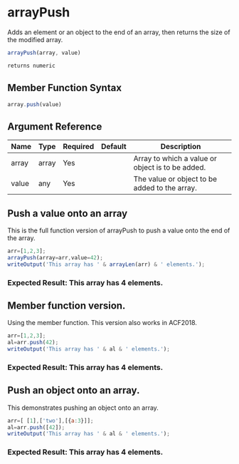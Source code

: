 # arrayPush

Adds an element or an object to the end of an array, then returns the size of the modified array.

```javascript
arrayPush(array, value)
```

```javascript
returns numeric
```

## Member Function Syntax

```javascript
array.push(value)
```

## Argument Reference

| Name | Type | Required | Default | Description |
| --- | --- | --- | --- | --- |
| array | array | Yes |  | Array to which a value or object is to be added. |
| value | any | Yes |  | The value or object to be added to the array. |

## Push a value onto an array

This is the full function version of arrayPush to push a value onto the end of the array.

```javascript
arr=[1,2,3];
arrayPush(array=arr,value=42);
writeOutput('This array has ' & arrayLen(arr) & ' elements.');
```

### Expected Result: This array has 4 elements.

## Member function version.

Using the member function. This version also works in ACF2018.

```javascript
arr=[1,2,3];
al=arr.push(42);
writeOutput('This array has ' & al & ' elements.');
```

### Expected Result: This array has 4 elements.

## Push an object onto an array.

This demonstrates pushing an object onto an array.

```javascript
arr=[ [1],['two'],[{a:3}]];
al=arr.push([42]);
writeOutput('This array has ' & al & ' elements.');
```

### Expected Result: This array has 4 elements.
